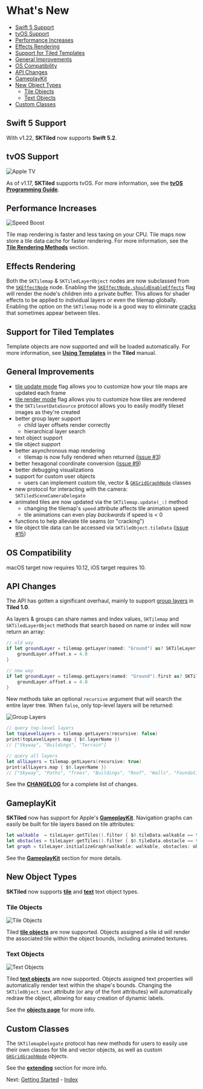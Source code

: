 # What's New
- [Swift 5 Support](#swift5-support)
- [tvOS Support](#tvos-support)
- [Performance Increases](#performance-increases)
- [Effects Rendering](#effects-rendering)
- [Support for Tiled Templates](#support-for-tiled-templates)
- [General Improvements](#general-improvements)
- [OS Compatibility](#os-compatibility)
- [API Changes](#api-changes)
- [GameplayKit](#gameplaykit)
- [New Object Types](#new-object-types)
    - [Tile Objects](#tile-objects)
    - [Text Objects](#text-objects)
- [Custom Classes](#custom-classes)



## Swift 5 Support

With v1.22, **SKTiled** now supports **Swift 5.2**.

## tvOS Support

![Apple TV][appletv-img]

As of v1.17, **SKTiled** supports tvOS. For more information, see the [**tvOS Programming Guide**][tvos-programming-url].


## Performance Increases

![Speed Boost][speed-boost-img]

Tile map rendering is faster and less taxing on your CPU. Tile maps now store a tile data cache for faster rendering. For more information, see the [**Tile Rendering Methods**][tile-rendering-methods-url] section.

## Effects Rendering

Both the `SKTilemap` & `SKTiledLayerObject` nodes are now subclassed from the [`SKEffectNode`][skeffectnode-url] node. Enabling the [`SKEffectNode.shouldEnableEffects`][skeffectnode-shouldenableeffects-url] flag will render the node's children into a private buffer. This allows for shader effects to be applied to individual layers or even the tilemap globally. Enabling the option on the `SKTilemap` node is a good way to eliminate [cracks][troubleshooting-tile-cracking-url] that sometimes appear between tiles.


## Support for Tiled Templates

Template objects are now supported and will be loaded automatically. For more information, see [**Using Templates**][templates-url] in the **Tiled** manual.


## General Improvements
- [tile update mode][tileupdatemode-url] flag allows you to customize how your tile maps are updated each frame
- [tile render mode][tilerendermode-url] flag allows you to customize how tiles are rendered
- the `SKTilesetDataSource` protocol allows you to easily modify tileset images as they're created
- better group layer support
    - child layer offsets render correctly
    - hierarchical layer search
- text object support
- tile object support
- better asynchronous map rendering
    - tilemap is now fully rendered when returned ([issue #3][issue3-url])
- better hexagonal coordinate conversion ([issue #9][issue9-url])
- better debugging visualizations
- support for custom user objects
    - users can implement custom tile, vector & [`GKGridGraphNode`][gkgridgraphnode-url] classes
- new protocol for interacting with the camera: `SKTiledSceneCameraDelegate`
- animated tiles are now updated via the `SKTilemap.update(_:)` method
    - changing the tilemap's `speed` attribute affects tile animation speed
    - tile animations can even play *backwards* if speed is < 0
- functions to help alleviate tile seams (or "cracking")
- tile object tile data can be accessed via `SKTileObject.tileData` ([issue #15][issue15-url])


## OS Compatibility

macOS target now requires 10.12, iOS target requires 10.


## API Changes

The API has gotten a significant overhaul, mainly to support [group layers][group-layers-url] in **Tiled 1.0**.

As layers & groups can share names and index values, `SKTilemap` and `SKTiledLayerObject` methods that search based on name or index will now return an array:

```swift
// old way
if let groundLayer = tilemap.getLayer(named: "Ground") as? SKTileLayer {
    groundLayer.offset.x = 4.0
}

// new way
if let groundLayer = tilemap.getLayers(named: "Ground").first as? SKTileLayer {
    groundLayer.offset.x = 4.0
}
```

New methods take an optional `recursive` argument that will search the entire layer tree. When `false`, only top-level layers will be returned:

![Group Layers](images/group-recursive.png)

```swift
// query top-level layers
let topLevelLayers = tilemap.getLayers(recursive: false)
print(topLevelLayers.map { $0.layerName })
// ["Skyway", "Buildings", "Terrain"]

// query all layers
let allLayers = tilemap.getLayers(recursive: true)
print(allLayers.map { $0.layerName })
// ["Skyway", "Paths", "Trees", "Buildings", "Roof", "Walls", "Foundation", "Terrain", "Ground", "Water"]
```


See the [**CHANGELOG**][sktiled-changelog-url] for a complete list of changes.



## GameplayKit

**SKTiled** now has support for Apple's [**GameplayKit**][gameplaykit-url]. Navigation graphs can easily be built for tile layers based on tile attributes:

```swift
let walkable  = tileLayer.getTiles().filter { $0.tileData.walkable == true }
let obstacles = tileLayer.getTiles().filter { $0.tileData.obstacle == true }
let graph = tileLayer.initializeGraph(walkable: walkable, obstacles: obstacles, diagonalsAllowed: false)!
```

See the [**GameplayKit**](gameplaykit.html) section for more details.


## New Object Types

**SKTiled** now supports [**tile**][tile-objects-url] and [**text**][text-objects-url] text object types.

### Tile Objects

![Tile Objects][tile-objects-gif]

Tiled [**tile objects**][tile-objects-url] are now supported. Objects assigned a tile id will render the associated tile within the object bounds, including animated textures.


### Text Objects


![Text Objects][text-objects-gif]

Tiled [**text objects**][text-objects-url] are now supported. Objects assigned text properties will automatically render text within the shape's bounds. Changing the `SKTileObject.text` attribute (or any of the font attributes) will automatically redraw the object, allowing for easy creation of dynamic labels.


See the [**objects page**](objects.html#tile-objects) for more info.

## Custom Classes

The `SKTilemapDelegate` protocol has new methods for users to easily use their own classes for tile and vector objects, as well as custom [`GKGridGraphNode`][gkgridgraphnode-url] objects.


See the [**extending**][extending-url] section for more info.

Next: [Getting Started](getting-started.html) - [Index](Tutorial.html)

<!--- Tiled --->

[tiled-doc-url]:http://doc.mapeditor.org
[group-layers-url]:http://doc.mapeditor.org/manual/layers/#group-layers
[tile-objects-url]:http://doc.mapeditor.org/manual/objects/#insert-tile
[text-objects-url]:http://doc.mapeditor.org/manual/objects/#insert-text
[templates-url]: https://doc.mapeditor.org/en/stable/manual/using-templates/

<!--- Documentation --->

[sktiled-doc-url]:https://mfessenden.github.io/SKTiled
[sktiled-changelog-url]:https://github.com/mfessenden/SKTiled/blob/master/CHANGELOG.md
[troubleshooting-tile-cracking-url]:troubleshooting.html#tile-cracking
[appletv-img]:images/appletv.png
[speed-boost-img]:images/speed-boost.png

[issue3-url]:https://github.com/mfessenden/SKTiled/issues/3
[issue9-url]:https://github.com/mfessenden/SKTiled/issues/9
[issue15-url]:https://github.com/mfessenden/SKTiled/issues/15
[extending-url]:extending.html
[tile-objects-gif]:images/tile-objects.gif
[text-objects-gif]:images/text-objects.gif
[tilerendermode-url]:working-with-tiles.html#tile-render-mode
[tileupdatemode-url]:working-with-maps.html#rendering-tiles
[tile-rendering-methods-url]:working-with-maps.html#tile-rendering-methods
<!--- Apple --->

[spritekit-url]:https://developer.apple.com/documentation/spritekit
[sknode-url]:https://developer.apple.com/documentation/spritekit/sknode
[skspritenode-url]:https://developer.apple.com/documentation/spritekit/skspritenode
[skscene-url]:https://developer.apple.com/documentation/spritekit/skscene
[gameplaykit-url]:https://developer.apple.com/documentation/gameplaykit
[gkgridgraph-url]:https://developer.apple.com/documentation/gameplaykit/gkgridgraph
[gkgridgraphnode-url]:https://developer.apple.com/documentation/gameplaykit/gkgridgraphnode
[skeffectnode-url]:https://developer.apple.com/documentation/spritekit/skeffectnode
[skeffectnode-shouldenableeffects-url]:https://developer.apple.com/documentation/spritekit/skeffectnode/1459385-shouldenableeffects
[tvos-programming-url]:https://developer.apple.com/library/archive/documentation/General/Conceptual/AppleTV_PG/index.html
